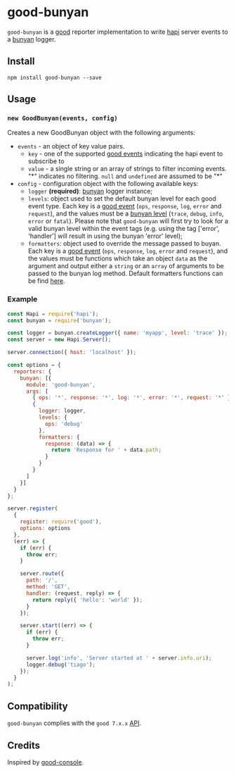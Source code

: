 # good-bunyan

`good-bunyan` is a [good](https://github.com/hapijs/good) reporter implementation to write [hapi](http://hapijs.com/) server events to a [bunyan](https://github.com/trentm/node-bunyan/) logger.

## Install

```
npm install good-bunyan --save
```

## Usage

### `new GoodBunyan(events, config)`
Creates a new GoodBunyan object with the following arguments:

- `events` - an object of key value pairs.
  - `key` - one of the supported [good events](https://github.com/hapijs/good) indicating the hapi event to subscribe to
  - `value` - a single string or an array of strings to filter incoming events. "\*" indicates no filtering. `null` and `undefined` are assumed to be "\*"
- `config` - configuration object with the following available keys:
  - `logger` **(required)**: [bunyan](https://github.com/trentm/node-bunyan/) logger instance;
  - `levels`: object used to set the default bunyan level for each good event type. Each key is a [good event](https://github.com/hapijs/good) (`ops`, `response`, `log`, `error` and `request`), and the values must be a [bunyan level](https://github.com/trentm/node-bunyan#levels) (`trace`, `debug`, `info`, `error` or `fatal`). Please note that `good-bunyan` will first try to look for a valid bunyan level within the event tags (e.g. using the tag ['error', 'handler'] will result in using the bunyan 'error' level);
  - `formatters`: object used to override the message passed to buyan. Each key is a [good event](https://github.com/hapijs/good) (`ops`, `response`, `log`, `error` and `request`), and the values must be functions which take an object `data` as the argument and output either a `string` or an `array` of arguments to be passed to the bunyan log method. Default formatters functions can be find [here](lib/formatters.js).

### Example

```javascript
const Hapi = require('hapi');
const bunyan = require('bunyan');

const logger = bunyan.createLogger({ name: 'myapp', level: 'trace' });
const server = new Hapi.Server();

server.connection({ host: 'localhost' });

const options = {
  reporters: {
    bunyan: [{
      module: 'good-bunyan',
      args: [
        { ops: '*', response: '*', log: '*', error: '*', request: '*' },
        {
          logger: logger,
          levels: {
            ops: 'debug'
          },
          formatters: {
            response: (data) => {
              return 'Response for ' + data.path;
            }
          }
        }
      ]
    }]
  }
};

server.register(
  {
    register: require('good'),
    options: options
  },
  (err) => {
    if (err) {
      throw err;
    }

    server.route({
      path: '/',
      method: 'GET',
      handler: (request, reply) => {
        return reply({ 'hello': 'world' });
      }
    });

    server.start((err) => {
      if (err) {
        throw err;
      }

      server.log('info', 'Server started at ' + server.info.uri);
      logger.debug('tiago');
    });
  }
);

```

## Compatibility

`good-bunyan` complies with the `good 7.x.x` [API](https://github.com/hapijs/good/blob/master/API.md).

## Credits

Inspired by [good-console](https://github.com/hapijs/good-console/).
